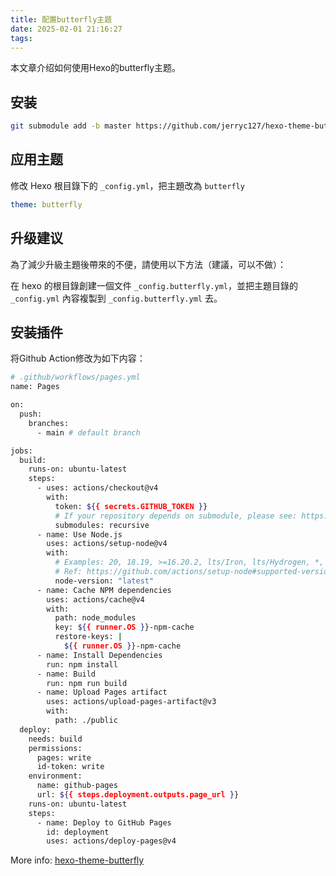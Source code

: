 ```yaml
---
title: 配置butterfly主题
date: 2025-02-01 21:16:27
tags:
---
```

本文章介绍如何使用Hexo的butterfly主题。

## 安装

```bash
git submodule add -b master https://github.com/jerryc127/hexo-theme-butterfly.git themes/butterfly
```

## 应用主题

修改 Hexo 根目錄下的 `_config.yml`，把主題改為 `butterfly`

```yaml
theme: butterfly
```

## 升级建议

為了減少升級主題後帶來的不便，請使用以下方法（建議，可以不做）：

在 hexo 的根目錄創建一個文件 `_config.butterfly.yml`，並把主題目錄的 `_config.yml` 內容複製到 `_config.butterfly.yml` 去。

## 安装插件

将Github Action修改为如下内容：

```bash
# .github/workflows/pages.yml
name: Pages

on:
  push:
    branches:
      - main # default branch

jobs:
  build:
    runs-on: ubuntu-latest
    steps:
      - uses: actions/checkout@v4
        with:
          token: ${{ secrets.GITHUB_TOKEN }}
          # If your repository depends on submodule, please see: https://github.com/actions/checkout
          submodules: recursive
      - name: Use Node.js
        uses: actions/setup-node@v4
        with:
          # Examples: 20, 18.19, >=16.20.2, lts/Iron, lts/Hydrogen, *, latest, current, node
          # Ref: https://github.com/actions/setup-node#supported-version-syntax
          node-version: "latest"
      - name: Cache NPM dependencies
        uses: actions/cache@v4
        with:
          path: node_modules
          key: ${{ runner.OS }}-npm-cache
          restore-keys: |
            ${{ runner.OS }}-npm-cache
      - name: Install Dependencies
        run: npm install
      - name: Build
        run: npm run build
      - name: Upload Pages artifact
        uses: actions/upload-pages-artifact@v3
        with:
          path: ./public
  deploy:
    needs: build
    permissions:
      pages: write
      id-token: write
    environment:
      name: github-pages
      url: ${{ steps.deployment.outputs.page_url }}
    runs-on: ubuntu-latest
    steps:
      - name: Deploy to GitHub Pages
        id: deployment
        uses: actions/deploy-pages@v4
```

More info: [hexo-theme-butterfly](https://github.com/jerryc127/hexo-theme-butterfly)
